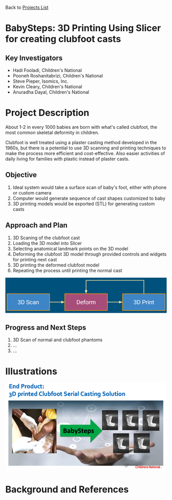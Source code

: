 Back to [Projects List](../../README.md#ProjectsList)

# BabySteps: 3D Printing Using Slicer for creating clubfoot casts

## Key Investigators

- Hadi Fooladi, Children's National
- Pooneh Roshanitabrizi, Children's National
- Steve Pieper, Isomics, Inc.
- Kevin Cleary, Children's National
- Anuradha Dayal, Children's National

# Project Description

About 1-2 in every 1000 babies are born with what's called clubfoot, the most common skeletal deformity in children.

Clubfoot is well treated using a plaster casting method developed in the 1960s, but there is a potential to use
3D scanning and printing techniques to make the process more efficient and cost-effective.  Also easier activities of 
daily living for families with plastic instead of plaster casts.

<!-- Add a short paragraph describing the project. -->

## Objective

<!-- Describe here WHAT you would like to achieve (what you will have as end result). -->

1. Ideal system would take a surface scan of baby's foot, either with phone or custom camera
1. Computer would generate sequence of cast shapes customized to baby
1. 3D printing models would be exported (STL) for generating custom casts

## Approach and Plan

<!-- Describe here HOW you would like to achieve the objectives stated above. -->

1. 3D Scaning of the clubfoot cast
1. Loading the 3D model into Slicer
1. Selecting anatomical landmark points on the 3D model
1. Deforming the clubfoot 3D model through provided controls and widgets for printing next cast
1. 3D printing the deformed clubfoot model
1. Repeating the process until printing the normal cast

![Approach](Approach.png) 

## Progress and Next Steps

<!-- Update this section as you make progress, describing of what you have ACTUALLY DONE. If there are specific steps that you could not complete then you can describe them here, too. -->

1. 3D Scan of normal and clubfoot phantoms
1. ...
1. ...

# Illustrations

![BabySteps vision](babysteps.png)
<!-- Add pictures and links to videos that demonstrate what has been accomplished.
![Description of picture](Example2.jpg)
![Some more images](Example2.jpg)
-->

# Background and References


<!-- If you developed any software, include link to the source code repository. If possible, also add links to sample data, and to any relevant publications. -->
